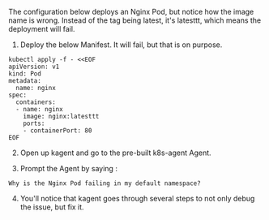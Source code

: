 The configuration below deploys an Nginx Pod, but notice how the image name is wrong. Instead of the tag being latest, it's latesttt, which means the deployment will fail.

1. Deploy the below Manifest. It will fail, but that is on purpose.
```
kubectl apply -f - <<EOF
apiVersion: v1
kind: Pod
metadata:
  name: nginx
spec:
  containers:
  - name: nginx
    image: nginx:latesttt
    ports:
    - containerPort: 80
EOF
```

2. Open up kagent and go to the pre-built k8s-agent Agent.

3. Prompt the Agent by saying :
```
Why is the Nginx Pod failing in my default namespace?
```

4. You'll notice that kagent goes through several steps to not only debug the issue, but fix it.